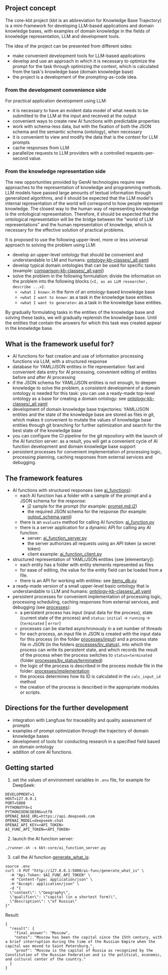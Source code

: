 ## Project concept

The core-kbt project (kbt is an abbreviation for Knowledge Base Trajectory) is a mini-framework for developing LLM-based applications and domain knowledge bases, with examples of domain knowledge in the fields of knowledge representation, LLM and development tools.

The idea of the project can be presented from different sides:
* make convenient development tools for LLM-based applications
* develop and use an approach in which it is necessary to optimize the prompt for the task through optimizing the context, which is calculated from the task's knowledge base (domain knowledge base)
* the project is a development of the prompting-as-code idea.

### From the development convenience side

For practical application development using LLM:
* it is necessary to have an evident data model of what needs to be submitted to the LLM at the input and received at the output
* convenient ways to create new AI functions with predictable properties
* work with schema-less data, but with the fixation of both the JSON schema and the semantic schema (ontology), when necessary
* it is convenient to view and modify the data that is the context for LLM prompts
* cache responses from LLM
* parallelize requests to LLM providers with a controlled requests-per-second value.

### From the knowledge representation side

The new opportunities provided by GenAI technologies require new approaches to the representation of knowledge and programming methods.
LLM models have passed large amounts of textual information through generalized algorithms, and it should be expected that the LLM model's internal representation of the world will correspond to how people represent knowledge. The closest way to the human way of representing knowledge is the ontological representation. Therefore, it should be expected that the ontological representation will be the bridge between the "world of LLM representations" and the human representation of knowledge, which is necessary for the effective solution of practical problems.

It is proposed to use the following upper-level, more or less universal approach to solving the problem using LLM:
  * develop an upper-level ontology that should be convenient and understandable to LM and humans: [ontology-kb-classes/_all.yaml](elementary%2Fontology-kb-classes%2F_all.yaml)
  * develop typical domain ontologies that can be used for specific tasks (example: [comparison-kb-classes/_all.yaml](elementary%2Fcomparison-kb-classes%2F_all.yaml))
  * solve the problem in the following formulation:
    divide the information on the problem into the following blocks (`<I, as an LLM researcher, describe ...>`):
    * `<what I know>`: in the form of an ontology-based knowledge base
    * `<what I want to know>`: as a task in the knowledge base entities
    * `<what I want to generate>`: as a task in the knowledge base entities.

By gradually formulating tasks in the entities of the knowledge base and solving these tasks, we will gradually replenish the knowledge base. Until the entities that contain the answers for which this task was created appear in the knowledge base.

## What is the framework useful for?

* AI functions for fast creation and use of information processing functions via LLM, with a structured response
* database for YAML/JSON entities in file representation: fast and convenient data entry for AI processing, convenient editing of entities before and after AI processing
* if the JSON schema for YAML/JSON entities is not enough, to deepen knowledge to solve the problem, a consistent development of a domain ontology is needed for this task: you can use a ready-made top-level ontology as a base for creating a domain ontology: see [ontology-kb-classes/_all.yaml](elementary%2Fontology-kb-classes%2F_all.yaml)
* development of domain knowledge base trajectories: YAML/JSON entities and the state of the knowledge base are stored as files in git, which makes it convenient to mutate the values of knowledge base entities through git branching for further optimization and search for the best state of the knowledge base
* you can configure the CI pipeline for the git repository with the launch of the AI function server: as a result, you will get a convenient cycle of AI function development and domain knowledge base support
* persistent processes for convenient implementation of processing logic, processing planning, caching responses from external services and debugging.

## The framework features

* AI functions with structured responses (see [ai_functions](ai_functions)):
  * each AI function has a folder with a sample of the prompt and a JSON schema for the response:
    * j2 sample for the prompt (for example: [prompt.md.j2](ai_functions/list_best_tasks_for_llm_effectivess/prompt.md.j2))
    * the required JSON schema for the response (for example: [output_schema.yaml](ai_functions/list_best_tasks_for_llm_effectivess/output_schema.yaml))
  * there is an `evaluate` method for calling AI function: [ai_function.py](kbt-core/ai_function.py)
  * there is a server application for a dynamic API for calling any AI function:
    * server: [ai_function_server.py](kbt-core%2Fai_function_server.py)
    * the server authorizes all requests using an API token (a secret token)
    * client example: [ai_function_client.py](examples%2Fai_function_client.py)
* structured representation of YAML/JSON entities (see [elementary]):
  * each entity has a folder with entity elements represented as files
  * for ease of editing, the value for the entity field can be loaded from a file.
  * there is an API for working with entities: see [items_db.py](kbt-core/items_db.py)
* a ready-made version of a small upper-level basic ontology that is understandable to LLM and humans: [ontology-kb-classes/_all.yaml](elementary%2Fontology-kb-classes%2F_all.yaml)
* persistent processes for convenient implementation of processing logic, processing scheduling, caching responses from external services, and debugging (see  [processes](processes)):
  * a persistent process has input (input data for the process), state (current state of the process) and `status`: `initial` -> `running` -> (`terminated` | `error`)
  * processes can be started asynchronously in a set number of threads 
  * for each process, an input file in JSON is created with the input data for this process (in the folder [processes/input](processes/input)) and a process state file in JSON (in the folders [processes/by_status](processes/by_status)), into which the process can write its persistent state, and which records the result of the process when the process switches to `status=terminated` (folder [processes/by_status/terminated](processes/by_status/terminated))
  * the logic of the process is described in the process module file in the folder: [processes/implementation](processes/implementation)
  * the process determines how its ID is calculated in the `calc_input_id` method 
  * the creation of the process is described in the appropriate modules or scripts.

## Directions for the further development

* integration with Langfuse for traceability and quality assessment of prompts
* examples of prompt optimization through the trajectory of domain knowledge bases
* development of tools for conducting research in a specified field based on domain ontology
* addition of core AI functions.

## Getting started

1. set the values of environment variables in `.env` file, for example for DeepSeek:
```shell
DEVELOPMENT=1
HOST=127.0.0.1
PORT=5000
PYTHONUTF8=1
PYTHONIOENCODING=utf8
OPENAI_BASE_URL=https://api.deepseek.com
OPENAI_MODEL=deepseek-chat
OPENAI_API_KEY=<API_TOKEN>
AI_FUNC_API_TOKEN=<API_TOKEN>
```
2. launch the AI function server:
```shell
./runner.sh -s kbt-core/ai_function_server.py
```
3. call the AI function [generate_what_is](ai_functions%2Fgenerate_what_is):
```shell
source .env
curl -X PUT "http://127.0.0.1:5000/ai-func/generate_what_is" \
  -H "Api-Token: $AI_FUNC_API_TOKEN" \
  -H "Content-Type: application/json" \
  -H "Accept: application/json" \
  -d "{
  \"context\": \"Geography\",
  \"qualifier\": \"capital (in a shortest form)\",
  \"description\": \"of Russia\"
}"
```
Result:
```
{
  "result": {
    "final_answer": "Moscow",
    "notes": "Moscow has been the capital since the 15th century, with a brief interruption during the time of the Russian Empire when the capital was moved to Saint Petersburg.",
    "proof": "Moscow is the capital of Russia as recognized by the Constitution of the Russian Federation and is the political, economic, and cultural center of the country."
  }
}
```
